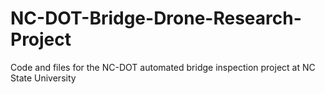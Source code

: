 NC-DOT-Bridge-Drone-Research-Project
====================================

Code and files for the NC-DOT automated bridge inspection project at NC State University
